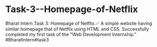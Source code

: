 # Task-3--Homepage-of-Netflix

Bharat Intern Task 3: Homepage of Netflix.✅
A simple website having similar homepage that of Netflix using HTML and CSS.
Successfully completed my first task of the "Web Development Internship."
#BharatIntern#task3
